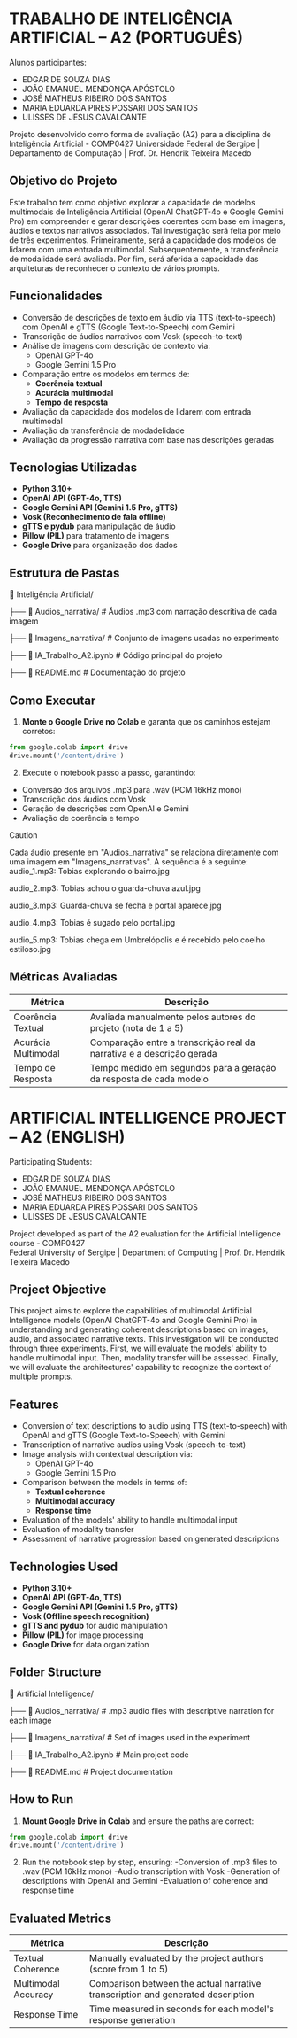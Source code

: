 # TRABALHO DE INTELIGÊNCIA ARTIFICIAL – A2 (PORTUGUÊS)

Alunos participantes:
- EDGAR DE SOUZA DIAS  
- JOÃO EMANUEL MENDONÇA APÓSTOLO  
- JOSÉ MATHEUS RIBEIRO DOS SANTOS  
- MARIA EDUARDA PIRES POSSARI DOS SANTOS  
- ULISSES DE JESUS CAVALCANTE

Projeto desenvolvido como forma de avaliação (A2) para a disciplina de Inteligência Artificial - COMP0427
Universidade Federal de Sergipe | Departamento de Computação | Prof. Dr. Hendrik Teixeira Macedo

## Objetivo do Projeto

Este trabalho tem como objetivo explorar a capacidade de modelos multimodais de Inteligência Artificial (OpenAI ChatGPT-4o e Google Gemini Pro) em compreender e gerar descrições coerentes com base em imagens, áudios e textos narrativos associados. Tal investigação será feita por meio de três experimentos. Primeiramente, será a capacidade dos modelos de lidarem com uma entrada multimodal. Subsequentemente, a transferência de modalidade será avaliada. Por fim, será aferida a capacidade das arquiteturas de reconhecer o contexto de vários prompts.

## Funcionalidades

- Conversão de descrições de texto em áudio via TTS (text-to-speech) com OpenAI e gTTS (Google Text-to-Speech) com Gemini
- Transcrição de áudios narrativos com Vosk (speech-to-text)
- Análise de imagens com descrição de contexto via:
  - OpenAI GPT-4o
  - Google Gemini 1.5 Pro
- Comparação entre os modelos em termos de:
  - **Coerência textual**
  - **Acurácia multimodal**
  - **Tempo de resposta**
- Avaliação da capacidade dos modelos de lidarem com entrada multimodal
- Avaliação da transferência de modadelidade
- Avaliação da progressão narrativa com base nas descrições geradas

## Tecnologias Utilizadas

- **Python 3.10+**
- **OpenAI API (GPT-4o, TTS)**
- **Google Gemini API (Gemini 1.5 Pro, gTTS)**
- **Vosk (Reconhecimento de fala offline)**
- **gTTS e pydub** para manipulação de áudio
- **Pillow (PIL)** para tratamento de imagens
- **Google Drive** para organização dos dados

## Estrutura de Pastas

📁 Inteligência Artificial/ 

  ├── 📁 Audios_narrativa/ # Áudios .mp3 com narração descritiva de cada imagem 
  
  ├── 📁 Imagens_narrativa/ # Conjunto de imagens usadas no experimento 
  
  ├── 📄 IA_Trabalho_A2.ipynb # Código principal do projeto 
  
  ├── 📄 README.md # Documentação do projeto


## Como Executar

1. **Monte o Google Drive no Colab** e garanta que os caminhos estejam corretos:
```python
from google.colab import drive
drive.mount('/content/drive')
```

2. Execute o notebook passo a passo, garantindo:
- Conversão dos arquivos .mp3 para .wav (PCM 16kHz mono)
- Transcrição dos áudios com Vosk
- Geração de descrições com OpenAI e Gemini
- Avaliação de coerência e tempo

> [!CAUTION]
> Cada áudio presente em "Audios_narrativa" se relaciona diretamente com uma imagem em "Imagens_narrativas". A sequência é a seguinte:
> audio_1.mp3: Tobias explorando o bairro.jpg
> 
> audio_2.mp3: Tobias achou o guarda-chuva azul.jpg
> 
> audio_3.mp3: Guarda-chuva se fecha e portal aparece.jpg
> 
> audio_4.mp3: Tobias é sugado pelo portal.jpg
> 
> audio_5.mp3: Tobias chega em Umbrelópolis e é recebido pelo coelho estiloso.jpg

## Métricas Avaliadas

| Métrica              | Descrição                                                                 |
|----------------------|---------------------------------------------------------------------------|
| Coerência Textual    | Avaliada manualmente pelos autores do projeto (nota de 1 a 5)             |
| Acurácia Multimodal  | Comparação entre a transcrição real da narrativa e a descrição gerada     |
| Tempo de Resposta    | Tempo medido em segundos para a geração da resposta de cada modelo        |


# ARTIFICIAL INTELLIGENCE PROJECT – A2 (ENGLISH)

Participating Students:
- EDGAR DE SOUZA DIAS  
- JOÃO EMANUEL MENDONÇA APÓSTOLO  
- JOSÉ MATHEUS RIBEIRO DOS SANTOS  
- MARIA EDUARDA PIRES POSSARI DOS SANTOS  
- ULISSES DE JESUS CAVALCANTE

Project developed as part of the A2 evaluation for the Artificial Intelligence course - COMP0427  
Federal University of Sergipe | Department of Computing | Prof. Dr. Hendrik Teixeira Macedo

## Project Objective

This project aims to explore the capabilities of multimodal Artificial Intelligence models (OpenAI ChatGPT-4o and Google Gemini Pro) in understanding and generating coherent descriptions based on images, audio, and associated narrative texts. This investigation will be conducted through three experiments. First, we will evaluate the models' ability to handle multimodal input. Then, modality transfer will be assessed. Finally, we will evaluate the architectures' capability to recognize the context of multiple prompts.

## Features

- Conversion of text descriptions to audio using TTS (text-to-speech) with OpenAI and gTTS (Google Text-to-Speech) with Gemini
- Transcription of narrative audios using Vosk (speech-to-text)
- Image analysis with contextual description via:
  - OpenAI GPT-4o
  - Google Gemini 1.5 Pro
- Comparison between the models in terms of:
  - **Textual coherence**
  - **Multimodal accuracy**
  - **Response time**
- Evaluation of the models' ability to handle multimodal input
- Evaluation of modality transfer
- Assessment of narrative progression based on generated descriptions

## Technologies Used

- **Python 3.10+**
- **OpenAI API (GPT-4o, TTS)**
- **Google Gemini API (Gemini 1.5 Pro, gTTS)**
- **Vosk (Offline speech recognition)**
- **gTTS and pydub** for audio manipulation
- **Pillow (PIL)** for image processing
- **Google Drive** for data organization

## Folder Structure

📁 Artificial Intelligence/  

  ├── 📁 Audios_narrativa/ # .mp3 audio files with descriptive narration for each image  
  
  ├── 📁 Imagens_narrativa/ # Set of images used in the experiment  
  
  ├── 📄 IA_Trabalho_A2.ipynb # Main project code  
  
  ├── 📄 README.md # Project documentation

## How to Run

1. **Mount Google Drive in Colab** and ensure the paths are correct:
```python
from google.colab import drive
drive.mount('/content/drive')
```

2. Run the notebook step by step, ensuring:
-Conversion of .mp3 files to .wav (PCM 16kHz mono)
-Audio transcription with Vosk
-Generation of descriptions with OpenAI and Gemini
-Evaluation of coherence and response time

## Evaluated Metrics

| Métrica              | Descrição                                                                           |
|----------------------|-------------------------------------------------------------------------------------|
| Textual Coherence    | Manually evaluated by the project authors (score from 1 to 5)                       |
| Multimodal Accuracy  | Comparison between the actual narrative transcription and generated description     |
| Response Time        | Time measured in seconds for each model's response generation                       |
